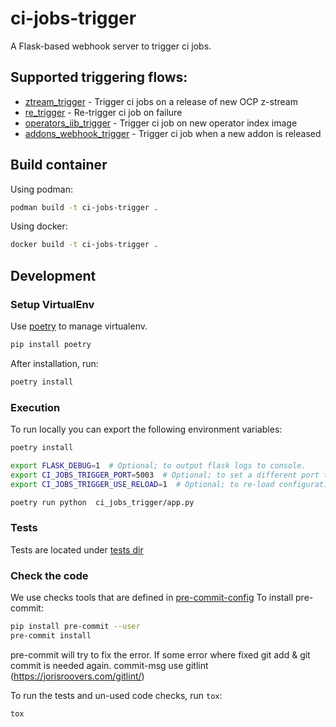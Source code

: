 # ci-jobs-trigger
A Flask-based webhook server to trigger ci jobs.


## Supported triggering flows:

- [ztream_trigger](ci_jobs_trigger/libs/openshift_ci/ztream_trigger) - Trigger ci jobs on a release of new OCP z-stream
- [re_trigger](ci_jobs_trigger/libs/openshift_ci/re_trigger) - Re-trigger ci job on failure
- [operators_iib_trigger](ci_jobs_trigger/libs/operators_iib_trigger) - Trigger ci job on new operator index image
- [addons_webhook_trigger](ci_jobs_trigger/libs/addons_webhook_trigger) - Trigger ci job when a new addon is released

## Build container

Using podman:

```bash
podman build -t ci-jobs-trigger .
```

Using docker:

```bash
docker build -t ci-jobs-trigger .
```

## Development

### Setup VirtualEnv

Use [poetry](https://python-poetry.org/docs/) to manage virtualenv.

```bash
pip install poetry
```

After installation, run:

```bash
poetry install
```

### Execution
To run locally you can export the following environment variables:

```bash
poetry install

export FLASK_DEBUG=1  # Optional; to output flask logs to console.
export CI_JOBS_TRIGGER_PORT=5003  # Optional; to set a different port than 5000.
export CI_JOBS_TRIGGER_USE_RELOAD=1  # Optional; to re-load configuration when code is saved.

poetry run python  ci_jobs_trigger/app.py
```

### Tests

Tests are located under [tests dir](ci_jobs_trigger/tests)

### Check the code

We use checks tools that are defined in [pre-commit-config](.pre-commit-config.yaml)
To install pre-commit:

```bash
pip install pre-commit --user
pre-commit install
```

pre-commit will try to fix the error.
If some error where fixed git add & git commit is needed again.
commit-msg use gitlint (<https://jorisroovers.com/gitlint/>)

To run the tests and un-used code checks, run `tox`:

```bash
tox
```
